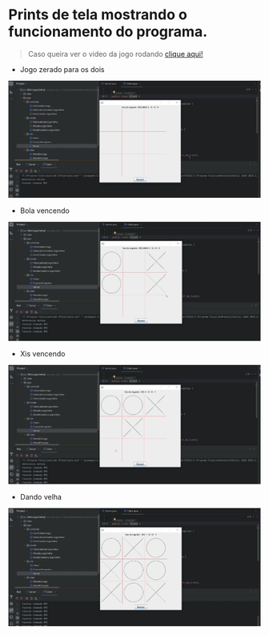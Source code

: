 # Prints de tela mostrando o funcionamento do programa.

> Caso queira ver o video da jogo rodando [clique aqui!](https://youtu.be/44jSePntDNY)

- Jogo zerado para os dois

![Jogo zerado pros dois](./Imagem/image1.png)

- Bola vencendo

![Bola vencendo](./Imagem/image2.png)

- Xis vencendo

![Xis vencendo](./Imagem/image3.png)

- Dando velha

![Dando Velha](./Imagem/image4.png)